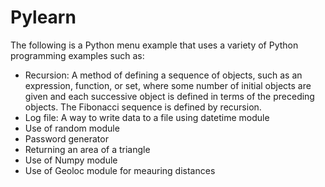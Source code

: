 # Pylearn
The following is a Python menu example that uses a variety of Python programming examples such as:
- Recursion: A method of defining a sequence of objects, such as an expression, function, or set, where some number of initial objects are given and each successive object is defined in terms of the preceding objects. The Fibonacci sequence is defined by recursion.
- Log file: A way to write data to a file using datetime module
- Use of random module
- Password generator
- Returning an area of a triangle
- Use of Numpy module
- Use of Geoloc module for meauring distances
